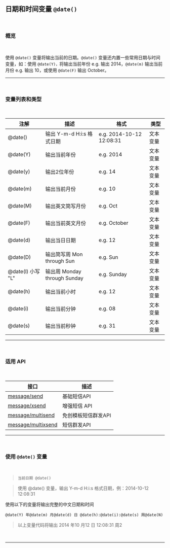 ##  日期和时间变量 `@date()`

<br>

### **概览**

<br>

使用 `@date()` 变量将输出当前的日期。`@date()` 变量还内置一些常用日期与时间变量，如：使用 `@date(Y)，`将输出当前年份 e.g. 输出 2014，`@date(m)` 输出当前月份 e.g. 输出 10，或使用 `@date(F)` 输出 October。

---

<br>

### **变量列表和类型**

<br>


| 注解              | 描述                         | 格式                     | 类型     |
| ----------------- | ---------------------------- | ------------------------ | -------- |
| @date()           | 输出 Y-m-d H:i:s 格式日期    | e.g. 2014-10-12 12:08:31 | 文本变量 |
| @date(Y)          | 输出当前年份                 | e.g. 2014                | 文本变量 |
| @date(y)          | 输出2位年份                  | e.g. 14                  | 文本变量 |
| @date(m)          | 输出当前月份                 | e.g. 10                  | 文本变量 |
| @date(M)          | 输出英文简写月份             | e.g. Oct                 | 文本变量 |
| @date(F)          | 输出当前英文月份             | e.g. October             | 文本变量 |
| @date(d)          | 输出当日日期                 | e.g. 12                  | 文本变量 |
| @date(D)          | 输出简写周 Mon through Sun   | e.g. Sun                 | 文本变量 |
| @date(l) 小写 "L" | 输出周 Monday through Sunday | e.g. Sunday              | 文本变量 |
| @date(h)          | 输出当前小时                 | e.g. 12                  | 文本变量 |
| @date(i)          | 输出当前分钟                 | e.g. 08                  | 文本变量 |
| @date(s)          | 输出当前秒钟                 | e.g. 31                  | 文本变量 |

---

<br>

### **适用 API**

<br>

| 接口                                                         | 描述                |
| ------------------------------------------------------------ | ------------------- |
| [message/send](https://www.mysubmail.com/documents/FppOR3)   | 基础短信API         |
| [message/xsend](https://www.mysubmail.com/documents/OOVyh)   | 增强短信 API        |
| [message/multisend](https://www.mysubmail.com/documents/KZjET3) | 免创模板短信群发API |
| [message/multixsend](https://www.mysubmail.com/documents/eM4rY2) | 短信群发API         |

---

<br>

### **使用 `@date()` 变量**

<br>

> `当前日期 @date()`

> 使用 @date() 变量，输出 Y-m-d H:i:s 格式日期，例：2014-10-12 12:08:31

使用以下的变量将输出完整的中文日期和时间

`@date(Y) 年@date(m) 月@date(d) 日 @date(h):@date(i):@date(s) 周@date(N)`

> 以上变量代码将输出 2014 年10 月12 日 12:08:31 周2

<br>



---